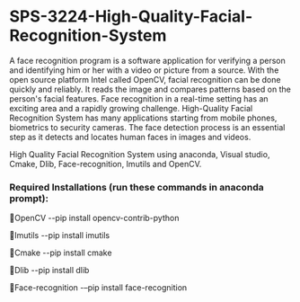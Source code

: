 # SPS-3224-High-Quality-Facial-Recognition-System

A face recognition program is a software application for verifying a person and identifying him or her with a video or picture from a source. With the open source platform Intel called OpenCV, facial recognition can be done quickly and reliably. It reads the image and compares patterns based on the person's facial features. 
Face recognition in a real-time setting has an exciting area and a rapidly growing challenge. High-Quality Facial Recognition System has many applications starting from mobile phones, biometrics to security cameras. The face detection process is an essential step as it detects and locates human faces in images and videos.

High Quality Facial Recognition System using anaconda, Visual studio, Cmake, Dlib, Face-recognition, Imutils and OpenCV.



<h3>Required Installations (run these commands in anaconda prompt):</h3>

OpenCV           --pip install opencv-contrib-python

Imutils          --pip install imutils

Cmake            --pip install cmake

Dlib             --pip install dlib 

Face-recognition -–pip install face-recognition



